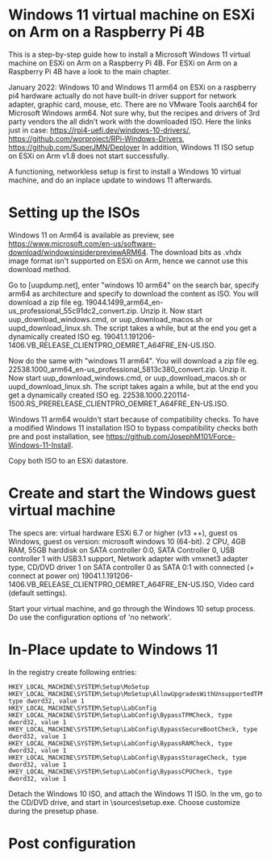 # Windows 11 virtual machine on ESXi on Arm on a Raspberry Pi 4B
This is a step-by-step guide how to install a Microsoft Windows 11 virtual machine on ESXi on Arm on a Raspberry Pi 4B.
For ESXi on Arm on a Raspberry Pi 4B have a look to the main chapter.

January 2022:
Windows 10 and Windows 11 arm64 on ESXi on a raspberry pi4 hardware actually do not have built-in driver support for network adapter, graphic card, mouse, etc.
There are no VMware Tools aarch64 for Microsoft Windows arm64.
Not sure why, but the recipes and drivers of 3rd party vendors the all didn't work with the downloaded ISO. Here the links just in case:
https://rpi4-uefi.dev/windows-10-drivers/, https://github.com/worproject/RPi-Windows-Drivers, https://github.com/SuperJMN/Deployer
In addition, Windows 11 ISO setup on ESXi on Arm v1.8 does not start successfully.

A functioning, networkless setup is first to install a Windows 10 virtual machine, and do an inplace update to windows 11 afterwards.

# Setting up the ISOs
Windows 11 on Arm64 is available as preview, see https://www.microsoft.com/en-us/software-download/windowsinsiderpreviewARM64.
The download bits as .vhdx image format isn't supported on ESXi on Arm, hence we cannot use this download method.

Go to [uupdump.net], enter "windows 10 arm64" on the search bar, specify arm64 as architecture and specify to download the content as ISO.
You will download a zip file eg. 19044.1499_arm64_en-us_professional_55c91dc2_convert.zip. Unzip it.
Now start uup_download_windows.cmd, or uup_download_macos.sh or uupd_download_linux.sh.
The script takes a while, but at the end you get a dynamically created ISO eg. 19041.1.191206-1406.VB_RELEASE_CLIENTPRO_OEMRET_A64FRE_EN-US.ISO.

Now do the same with "windows 11 arm64". You will download a zip file eg. 22538.1000_arm64_en-us_professional_5813c380_convert.zip. Unzip it.
Now start uup_download_windows.cmd, or uup_download_macos.sh or uupd_download_linux.sh.
The script takes again a while, but at the end you get a dynamically created ISO eg. 22538.1000.220114-1500.RS_PRERELEASE_CLIENTPRO_OEMRET_A64FRE_EN-US.ISO.

Windows 11 arm64 wouldn't start because of compatibility checks.
To have a modified Windows 11 installation ISO to bypass compatibility checks both pre and post installation, see https://github.com/JosephM101/Force-Windows-11-Install.

Copy both ISO to an ESXi datastore.

# Create and start the Windows guest virtual machine
The specs are:
virtual hardware ESXi 6.7 or higher (v13 ++), guest os Windows, guest os version: microsoft windows 10 (64-bit).
2 CPU, 4GB RAM, 55GB harddisk on SATA controller 0:0, SATA Controller 0, USB controller 1 with USB3.1 support, Network adapter with vmxnet3 adapter type,
CD/DVD driver 1 on SATA controller 0 as SATA 0:1 with connected (+ connect at power on) 19041.1.191206-1406.VB_RELEASE_CLIENTPRO_OEMRET_A64FRE_EN-US.ISO,
Video card (default settings).

Start your virtual machine, and go through the Windows 10 setup process.
Do use the configuration options of 'no network'.

# In-Place update to Windows 11

In the registry create following entries:  
```
HKEY_LOCAL_MACHINE\SYSTEM\Setup\MoSetup
HKEY_LOCAL_MACHINE\SYSTEM\Setup\MoSetup\AllowUpgradesWithUnsupportedTPMOrCPU, type dword32, value 1
HKEY_LOCAL_MACHINE\SYSTEM\Setup\LabConfig
HKEY_LOCAL_MACHINE\SYSTEM\Setup\LabConfig\BypassTPMCheck, type dword32, value 1
HKEY_LOCAL_MACHINE\SYSTEM\Setup\LabConfig\BypassSecureBootCheck, type dword32, value 1
HKEY_LOCAL_MACHINE\SYSTEM\Setup\LabConfig\BypassRAMCheck, type dword32, value 1
HKEY_LOCAL_MACHINE\SYSTEM\Setup\LabConfig\BypassStorageCheck, type dword32, value 1
HKEY_LOCAL_MACHINE\SYSTEM\Setup\LabConfig\BypassCPUCheck, type dword32, value 1
```

Detach the Windows 10 ISO, and attach the Windows 11 ISO.
In the vm, go to the CD/DVD drive, and start in \sources\setup.exe.
Choose customize during the presetup phase.

# Post configuration

